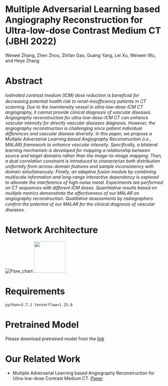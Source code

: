 # Multiple Adversarial Learning based Angiography Reconstruction for Ultra-low-dose Contrast Medium CT (JBHI 2022)
Weiwei Zhang, Zhen Zhou, Zhifan Gao, Guang Yang, Lei Xu, Weiwen Wu, and Heye Zhang

# Abstract
<em>
Iodinated contrast medium (ICM) dose reduction is beneﬁcial for decreasing potential health risk to renal-insufﬁciency patients in CT scanning. Due to the lowintensity vessel in ultra-low-dose-ICM CT angiography, it cannot provide clinical diagnosis of vascular diseases. Angiography reconstruction for ultra-low-dose-ICM CT can enhance vascular intensity for directly vascular diseases diagnosis. However, the angiography reconstruction is challenging since patient individual differences and vascular disease diversity. In this paper, we propose a Multiple Adversarial Learning based Angiography Reconstruction (i.e., MALAR) framework to enhance vascular intensity. Speciﬁcally, a bilateral learning mechanism is developed for mapping a relationship between source and target domains rather than the image-to-image mapping. Then, a dual correlation constraint is introduced to characterize both distribution uniformity from across-domain features and sample inconsistency with domain simultaneously. Finally, an adaptive fusion module by combining multiscale information and long-range interactive dependency is explored to alleviate the interference of high-noise metal. Experiments are performed on CT sequences with different ICM doses. Quantitative results based on multiple metrics demonstrate the effectiveness of our MALAR on angiography reconstruction. Qualitative assessments by radiographers conﬁrm the potential of our MALAR for the clinical diagnosis of vascular diseases.
</em>

# Network Architecture
![Flow_chart](https://user-images.githubusercontent.com/64700979/194312703-2a28018f-a050-4413-8917-98e181258954.png)
<img src="https://user-images.githubusercontent.com/64700979/194312703-2a28018f-a050-4413-8917-98e181258954.png" width="100" height="100" />

# Requirements
```
python=3.7.1 tensorflow=1.15.0
```

# Pretrained Model
Please download pretrained model from the [link](https://drive.google.com/drive/folders/1-ze0CiKuJ2MZCTd-cVTV9-SzQPc0vC_x?usp=sharing)

# Our Related Work
* Multiple Adversarial Learning based Angiography Reconstruction for Ultra-low-dose Contrast Medium CT. [Paper]()
